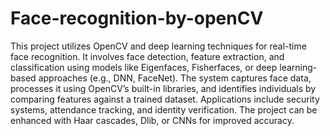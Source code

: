 # Face-recognition-by-openCV

This project utilizes OpenCV and deep learning techniques for real-time face recognition. It involves face detection, feature extraction, and classification using models like Eigenfaces, Fisherfaces, or deep learning-based approaches (e.g., DNN, FaceNet). The system captures face data, processes it using OpenCV’s built-in libraries, and identifies individuals by comparing features against a trained dataset. Applications include security systems, attendance tracking, and identity verification. The project can be enhanced with Haar cascades, Dlib, or CNNs for improved accuracy.
